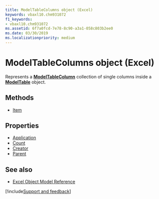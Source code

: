 ```yaml
---
title: ModelTableColumns object (Excel)
keywords: vbaxl10.chm931072
f1_keywords:
- vbaxl10.chm931072
ms.assetid: 6f7a0fcd-7e78-8c90-a3a1-058c803b2ee0
ms.date: 03/30/2019
ms.localizationpriority: medium
---
```



# ModelTableColumns object (Excel)

Represents a **[ModelTableColumn](Excel.modeltablecolumn.md)** collection of single columns inside a **[ModelTable](Excel.modeltable.md)** object.

## Methods

- [Item](Excel.modeltablecolumns.item.md)

## Properties

- [Application](Excel.modeltablecolumns.application.md)
- [Count](Excel.modeltablecolumns.count.md)
- [Creator](Excel.modeltablecolumns.creator.md)
- [Parent](Excel.modeltablecolumns.parent.md)

## See also

- [Excel Object Model Reference](overview/Excel/object-model.md)

[!include[Support and feedback](~/includes/feedback-boilerplate.md)]